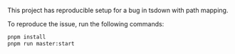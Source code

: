 This project has reproducible setup for a bug in tsdown with path mapping.

To reproduce the issue, run the following commands:
```bash
pnpm install
pnpm run master:start
```